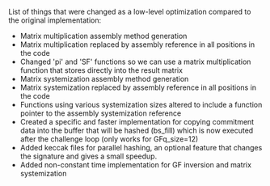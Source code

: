 List of things that were changed as a low-level optimization compared to the original implementation:
- Matrix multiplication assembly method generation
- Matrix multiplication replaced by assembly reference in all positions in the code
- Changed 'pi' and 'SF' functions so we can use a matrix multiplication function that stores directly into the result matrix
- Matrix systemization assembly method generation
- Matrix systemization replaced by assembly reference in all positions in the code
- Functions using various systemization sizes altered to include a function pointer to the assembly systemization reference
- Created a specific and faster implementation for copying commitment data into the buffer that will be hashed (bs_fill) which is now executed after the challenge loop (only works for GFq_size=12)
- Added keccak files for parallel hashing, an optional feature that changes the signature and gives a small speedup.
- Added non-constant time implementation for GF inversion and matrix systemization